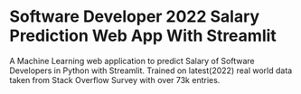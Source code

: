 # Software Developer 2022 Salary Prediction Web App With Streamlit

A Machine Learning web application to predict Salary of Software Developers in Python with Streamlit. Trained on latest(2022) real world data taken from  Stack Overflow Survey with over 73k entries. 


